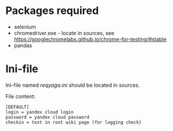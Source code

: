 # Packages required
- selenium
- chromedriver.exe - locate in sources, see https://googlechromelabs.github.io/chrome-for-testing/#stable
- pandas

# Ini-file
Ini-file named *reqyaga.ini* should be located in sources.

File content:

    [DEFAULT]
    login = yandex cloud login
    password = yandex cloud password
    checkin = text in root wiki page (for logging check)
